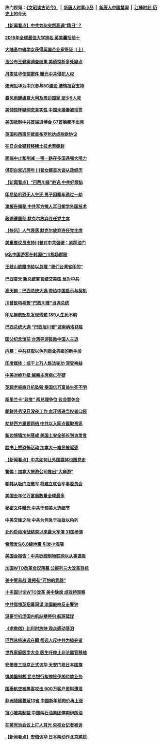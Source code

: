 #### 热门视频：[《文昭谈古论今》](https://github.com/gfw-breaker/wenzhao/blob/master/README.md?t=10310033) &nbsp;|&nbsp; [新唐人时事小品](https://github.com/gfw-breaker/ntdtv-comedy/blob/master/README.md?t=10310033) &nbsp;|&nbsp; [新唐人中国禁闻](https://github.com/gfw-breaker/ntdtv-news/blob/master/README.md?t=10310033) &nbsp;|&nbsp; [江峰时刻:历史上的今天](https://github.com/gfw-breaker/today-in-history/blob/master/README.md?t=10310033) 

#### [【新闻看点】中共为何突然高调“精日”？](../pages/nsc418/n10818912.md?t=10310033) 

#### [2019年全球最佳大学排名 英美囊括前十](../pages/nsc418/n10819133.md?t=10310033) 

#### [大陆高中辍学女获得英国企业家签证（上）](../pages/nsc418/n10818609.md?t=10310033) 

#### [法公布王健案调查结果 美侦探析多处疑点](../pages/nsc418/n10818833.md?t=10310033) 

#### [丹麦驻华使馆密件 曝光中共侵犯人权](../pages/nsc418/n10817567.md?t=10310033) 

#### [澳洲拒华为中兴参与5G建设 澳情报官支持](../pages/nsc418/n10818821.md?t=10310033) 

#### [暴风雨肆虐意大利及周边国家 至少9人死](../pages/nsc418/n10818234.md?t=10310033) 

#### [美领馆怀疑网恋真实性 中国未婚妻被拒签](../pages/nsc418/n10818106.md?t=10310033) 

#### [美国抵制中共首届进博会 G7首脑都不出席](../pages/nsc418/n10818011.md?t=10310033) 

#### [英国和西班牙就直布罗陀达成脱欧协议](../pages/nsc418/n10818119.md?t=10310033) 

#### [在日企业疑转移稀土技术至朝鲜](../pages/nsc418/n10817717.md?t=10310033) 

#### [面临中止和削减 一带一路在多国遇强大阻力](../pages/nsc418/n10817323.md?t=10310033) 

#### [供职白宫近两年 川普女婿首次谈从政经历](../pages/nsc418/n10817086.md?t=10310033) 

#### [【新闻看点】“巴西川普”胜选 中共好烦恼](../pages/nsc418/n10816452.md?t=10310033) 

#### [印尼坠机恐无人生还 男子因塞车逃过一劫](../pages/nsc418/n10816616.md?t=10310033) 

#### [澳报告揭秘 中共军方掩人耳目偷学外国技术](../pages/nsc418/n10816439.md?t=10310033) 

#### [政途遭重创 默克尔放弃连任党主席](../pages/nsc418/n10815994.md?t=10310033) 

#### [【快讯】人气衰落 默克尔放弃连任党主席](../pages/nsc418/n10815855.md?t=10310033) 

#### [美重要议员支持川普对中共强硬：紧踩油门](../pages/nsc418/n10815659.md?t=10310033) 

#### [9名中国游客在韩国仁川机场群殴](../pages/nsc418/n10814575.md?t=10310033) 

#### [王岐山欲赠书给以总理 “我们台湾省印的”](../pages/nsc418/n10815606.md?t=10310033) 

#### [巴西变天 新总统誓言结交美国 反对中共](../pages/nsc418/n10815508.md?t=10310033) 

#### [高天韵：巴西总统大选 带给中国启示与契机](../pages/nsc418/n10815310.md?t=10310033) 

#### [川普致电祝贺“巴西川普”当选总统](../pages/nsc418/n10815388.md?t=10310033) 

#### [印尼狮航坠机发现残骸 189人生死不明](../pages/nsc418/n10815050.md?t=10310033) 

#### [巴西总统大选 “巴西版川普”波索纳洛获胜](../pages/nsc418/n10814398.md?t=10310033) 

#### [国父纪念馆前 台湾导游鼓励中国人三退](../pages/nsc418/n10808276.md?t=10310033) 

#### [内幕：中共获取以色列商业机密的新手段](../pages/nsc418/n10812897.md?t=10310033) 

#### [印度媒体：成千上万人炼法轮功 深受裨益](../pages/nsc418/n10812623.md?t=10310033) 

#### [中美对峙升级 越南主席病亡存疑](../pages/nsc418/n10812354.md?t=10310033) 

#### [英超老板直升机坠毁 泰国亿万富翁生死不明](../pages/nsc418/n10813517.md?t=10310033) 

#### [斯里兰卡“政变” 两总理争位 议会暂休会](../pages/nsc418/n10812935.md?t=10310033) 

#### [朝鲜外劳没日没夜工作 血汗钱进当权者口袋](../pages/nsc418/n10812735.md?t=10310033) 

#### [劫持西方重要网络 中共以入网点截取资讯](../pages/nsc418/n10812177.md?t=10310033) 

#### [新边境墙加州落成 美国土安全部长到访发言](../pages/nsc418/n10811935.md?t=10310033) 

#### [脸书上赞恐怖活动 加拿大一难民被驱逐](../pages/nsc418/n10811860.md?t=10310033) 

#### [【新闻看点】中共如何让外国媒体也跟党走](../pages/nsc418/n10811468.md?t=10310033) 

#### [警惕！加拿大旅游公司推出“大麻游”](../pages/nsc418/n10811741.md?t=10310033) 

#### [朝韩从板门店撤军 将建立联合军事委员会](../pages/nsc418/n10811430.md?t=10310033) 

#### [美国去年亿万富翁数量全球最多](../pages/nsc418/n10811376.md?t=10310033) 

#### [秘密文件曝光 中共干预美大选细节](../pages/nsc418/n10811358.md?t=10310033) 

#### [中美交锋之际 中共为何急于拉拢以色列](../pages/nsc418/n10810861.md?t=10310033) 

#### [北约启动冷战结束以来最大军演 31国参演](../pages/nsc418/n10810640.md?t=10310033) 

#### [希腊发生6.8级地震 引发小海啸](../pages/nsc418/n10810332.md?t=10310033) 

#### [美国会报告：中共欲控制物联网以从事谍报](../pages/nsc418/n10810221.md?t=10310033) 

#### [加国WTO改革会议落幕 公报列三大改革目标](../pages/nsc418/n10809570.md?t=10310033) 

#### [美中贸易战 谁拥有“可怕的武器”](../pages/nsc418/n10807180.md?t=10310033) 

#### [十多国讨论WTO改革 美中缺席 成效待观察](../pages/nsc418/n10808939.md?t=10310033) 

#### [中共借领英招募间谍 法国敲响反击警钟](../pages/nsc418/n10808700.md?t=10310033) 

#### [温哥华机场国内航站楼停电 航班延误](../pages/nsc418/n10808722.md?t=10310033) 

#### [《求救信》比利时放映 观众感动落泪](../pages/nsc418/n10808484.md?t=10310033) 

#### [巴西总统决选在即 候选人斥中共为掠夺者](../pages/nsc418/n10808456.md?t=10310033) 

#### [世界家庭医学大会 医生吁停止非法器官移植](../pages/nsc418/n10807836.md?t=10310033) 

#### [安倍晋三抵京正式访华 天安门现日本国旗](../pages/nsc418/n10808113.md?t=10310033) 

#### [惧美国制裁 昆仑银行拟停接伊朗付款业务](../pages/nsc418/n10807640.md?t=10310033) 

#### [国泰航空被黑客攻击 900万客户资料遭泄](../pages/nsc418/n10807680.md?t=10310033) 

#### [非洲猪瘟蔓延13省 中国新年前肉价再上涨](../pages/nsc418/n10806960.md?t=10310033) 

#### [担心被美制裁 中国两石油集团停购伊朗油](../pages/nsc418/n10806678.md?t=10310033) 

#### [在英党派会议上打人耳光 央视女记者被诉](../pages/nsc418/n10806421.md?t=10310033) 

#### [【新闻看点】安倍访华 日本两动作北京尴尬](../pages/nsc418/n10806319.md?t=10310033) 

